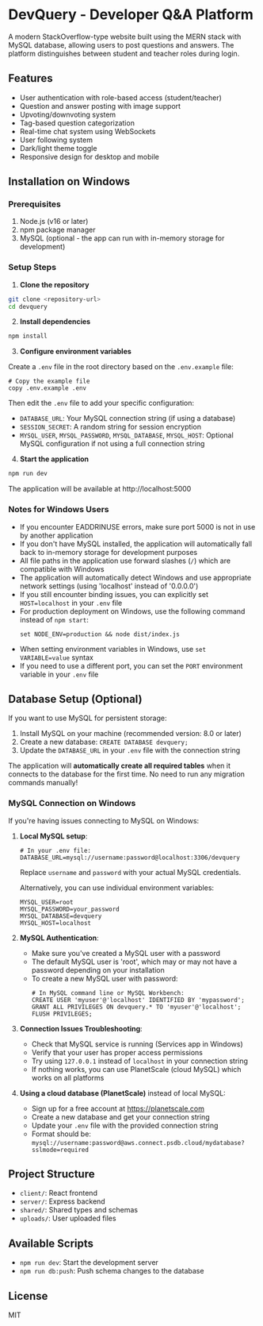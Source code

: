 # DevQuery - Developer Q&A Platform

A modern StackOverflow-type website built using the MERN stack with MySQL database, allowing users to post questions and answers. The platform distinguishes between student and teacher roles during login.

## Features

- User authentication with role-based access (student/teacher)
- Question and answer posting with image support
- Upvoting/downvoting system
- Tag-based question categorization
- Real-time chat system using WebSockets
- User following system
- Dark/light theme toggle
- Responsive design for desktop and mobile

## Installation on Windows

### Prerequisites

1. Node.js (v16 or later)
2. npm package manager
3. MySQL (optional - the app can run with in-memory storage for development)

### Setup Steps

1. **Clone the repository**

```bash
git clone <repository-url>
cd devquery
```

2. **Install dependencies**

```bash
npm install
```

3. **Configure environment variables**

Create a `.env` file in the root directory based on the `.env.example` file:

```
# Copy the example file
copy .env.example .env
```

Then edit the `.env` file to add your specific configuration:
- `DATABASE_URL`: Your MySQL connection string (if using a database)
- `SESSION_SECRET`: A random string for session encryption
- `MYSQL_USER`, `MYSQL_PASSWORD`, `MYSQL_DATABASE`, `MYSQL_HOST`: Optional MySQL configuration if not using a full connection string

4. **Start the application**

```bash
npm run dev
```

The application will be available at http://localhost:5000

### Notes for Windows Users

- If you encounter EADDRINUSE errors, make sure port 5000 is not in use by another application
- If you don't have MySQL installed, the application will automatically fall back to in-memory storage for development purposes
- All file paths in the application use forward slashes (`/`) which are compatible with Windows
- The application will automatically detect Windows and use appropriate network settings (using 'localhost' instead of '0.0.0.0')
- If you still encounter binding issues, you can explicitly set `HOST=localhost` in your `.env` file
- For production deployment on Windows, use the following command instead of `npm start`:
  ```
  set NODE_ENV=production && node dist/index.js
  ```
- When setting environment variables in Windows, use `set VARIABLE=value` syntax
- If you need to use a different port, you can set the `PORT` environment variable in your `.env` file

## Database Setup (Optional)

If you want to use MySQL for persistent storage:

1. Install MySQL on your machine (recommended version: 8.0 or later)
2. Create a new database: `CREATE DATABASE devquery;`
3. Update the `DATABASE_URL` in your `.env` file with the connection string

The application will **automatically create all required tables** when it connects to the database for the first time. No need to run any migration commands manually!

### MySQL Connection on Windows

If you're having issues connecting to MySQL on Windows:

1. **Local MySQL setup**:
   ```
   # In your .env file:
   DATABASE_URL=mysql://username:password@localhost:3306/devquery
   ```
   Replace `username` and `password` with your actual MySQL credentials.

   Alternatively, you can use individual environment variables:
   ```
   MYSQL_USER=root
   MYSQL_PASSWORD=your_password
   MYSQL_DATABASE=devquery
   MYSQL_HOST=localhost
   ```

2. **MySQL Authentication**:
   - Make sure you've created a MySQL user with a password
   - The default MySQL user is 'root', which may or may not have a password depending on your installation
   - To create a new MySQL user with password:
     ```
     # In MySQL command line or MySQL Workbench:
     CREATE USER 'myuser'@'localhost' IDENTIFIED BY 'mypassword';
     GRANT ALL PRIVILEGES ON devquery.* TO 'myuser'@'localhost';
     FLUSH PRIVILEGES;
     ```

3. **Connection Issues Troubleshooting**:
   - Check that MySQL service is running (Services app in Windows)
   - Verify that your user has proper access permissions
   - Try using `127.0.0.1` instead of `localhost` in your connection string
   - If nothing works, you can use PlanetScale (cloud MySQL) which works on all platforms

4. **Using a cloud database (PlanetScale)** instead of local MySQL:
   - Sign up for a free account at https://planetscale.com
   - Create a new database and get your connection string
   - Update your `.env` file with the provided connection string
   - Format should be: `mysql://username:password@aws.connect.psdb.cloud/mydatabase?sslmode=required`

## Project Structure

- `client/`: React frontend
- `server/`: Express backend
- `shared/`: Shared types and schemas
- `uploads/`: User uploaded files

## Available Scripts

- `npm run dev`: Start the development server
- `npm run db:push`: Push schema changes to the database

## License

MIT